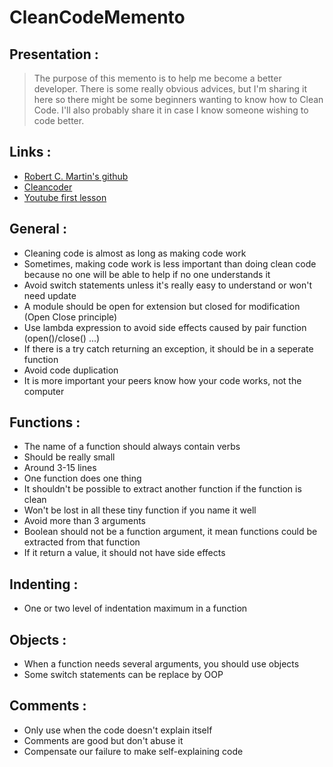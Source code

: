 # CleanCodeMemento

## Presentation :

>The purpose of this memento is to help me become a better developer. There is some really obvious advices, but I'm sharing it here so there might be some beginners wanting to know how to Clean Code. I'll also probably share it in case I know someone wishing to code better.

## Links :

- [Robert C. Martin's github](https://github.com/unclebob)
- [Cleancoder](http://cleancoder.com/products)
- [Youtube first lesson](https://www.youtube.com/watch?v=7EmboKQH8lM&ab_channel=UnityCoin)

## General :

- Cleaning code is almost as long as making code work
- Sometimes, making code work is less important than doing clean code because no one will be able to help if no one understands it
- Avoid switch statements unless it's really easy to understand or won't need update 
- A module should be open for extension but closed for modification (Open Close principle)
- Use lambda expression to avoid side effects caused by pair function (open()/close() ...)
- If there is a try catch returning an exception, it should be in a seperate function
- Avoid code duplication
- It is more important your peers know how your code works, not the computer

## Functions :

- The name of a function should always contain verbs
- Should be really small
- Around 3-15 lines
- One function does one thing
- It shouldn't be possible to extract another function if the function is clean
- Won't be lost in all these tiny function if you name it well
- Avoid more than 3 arguments
- Boolean should not be a function argument, it mean functions could be extracted from that function
- If it return a value, it should not have side effects

## Indenting :

- One or two level of indentation maximum in a function 

## Objects :

- When a function needs several arguments, you should use objects
- Some switch statements can be replace by OOP

## Comments :

- Only use when the code doesn't explain itself
- Comments are good but don't abuse it
- Compensate our failure to make self-explaining code
